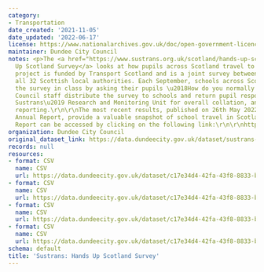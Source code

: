 ```yaml
---
category:
- Transportation
date_created: '2021-11-05'
date_updated: '2022-06-17'
license: https://www.nationalarchives.gov.uk/doc/open-government-licence/version/3/
maintainer: Dundee City Council
notes: <p>The <a href="https://www.sustrans.org.uk/scotland/hands-up-scotland-survey">Hands
  Up Scotland Survey</a> looks at how pupils across Scotland travel to school. The
  project is funded by Transport Scotland and is a joint survey between Sustrans and
  all 32 Scottish local authorities. Each September, schools across Scotland complete
  the survey in class by asking their pupils \u2018How do you normally travel to school?\u2019.
  Council staff distribute the survey to schools and return pupil responses to the
  Sustrans\u2019 Research and Monitoring Unit for overall collation, analysis and
  reporting.\r\n\r\nThe most recent results, published on 26th May 2022 in the 2021
  Annual Report, provide a valuable snapshot of school travel in Scotland. The Annual
  Report can be accessed by clicking on the following link:\r\n\r\nhttps://www.sustrans.org.uk/our-blog/projects/uk-wide/scotland/hands-up-scotland-survey\r\n</p>
organization: Dundee City Council
original_dataset_link: https://data.dundeecity.gov.uk/dataset/sustrans-hands-up-scotland-survey
records: null
resources:
- format: CSV
  name: CSV
  url: https://data.dundeecity.gov.uk/dataset/c17e34d4-42fa-43f8-8833-bc4158b7cd22/resource/cee2c5ad-1642-46f6-a48b-a21ae9da4315/download/survey_response_rates.csv
- format: CSV
  name: CSV
  url: https://data.dundeecity.gov.uk/dataset/c17e34d4-42fa-43f8-8833-bc4158b7cd22/resource/6bc59db3-77cd-4d8e-abf5-bfe1316cfec3/download/dundee_survey_responses.csv
- format: CSV
  name: CSV
  url: https://data.dundeecity.gov.uk/dataset/c17e34d4-42fa-43f8-8833-bc4158b7cd22/resource/03adf287-630f-41c1-ada0-eabce8db1678/download/2021_survey-_response_rates.csv
- format: CSV
  name: CSV
  url: https://data.dundeecity.gov.uk/dataset/c17e34d4-42fa-43f8-8833-bc4158b7cd22/resource/46443e96-1f76-4499-b9cc-83752d492309/download/2021_analysis_by_travel_mode.csv
schema: default
title: 'Sustrans: Hands Up Scotland Survey'
---
```

